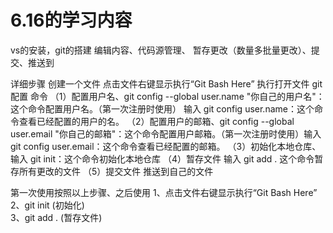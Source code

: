 # 6.16的学习内容
vs的安装，git的搭建
编辑内容、代码源管理、  暂存更改（数量多批量更改）、提交、推送到

详细步骤  创建一个文件  点击文件右键显示执行“Git Bash Here”
执行打开文件 git配置 命令 
（1）配置用户名、git config --global user.name "你自己的用户名"：这个命令配置用户名。（第一次注册时使用）  输入 git config user.name：这个命令查看已经配置的用户的名。
（2）配置用户的邮箱、git config --global user.email "你自己的邮箱"：这个命令配置用户邮箱。（第一次注册时使用）输入 git config user.email：这个命令查看已经配置的邮箱。
（3）初始化本地仓库、输入 git init：这个命令初始化本地仓库
（4）暂存文件 输入 git add .  这个命令暂存所有更改的文件
（5）提交文件  推送到自己的文件   


 第一次使用按照以上步骤、之后使用
 1、点击文件右键显示执行“Git Bash Here”
 2、git init   (初始化)  
 3、git add .  (暂存文件) 
